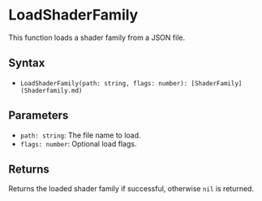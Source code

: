 # LoadShaderFamily

This function loads a shader family from a JSON file.

## Syntax

- `LoadShaderFamily(path: string, flags: number): [ShaderFamily](Shaderfamily.md)`

## Parameters

- `path: string`: The file name to load.
- `flags: number`: Optional load flags.

## Returns

Returns the loaded shader family if successful, otherwise `nil` is returned.